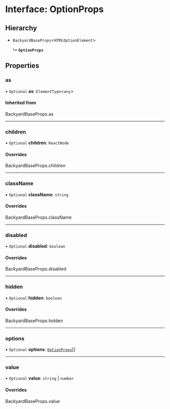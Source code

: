 # Interface: OptionProps

## Hierarchy

- `BackyardBaseProps`<`HTMLOptionElement`\>

  ↳ **`OptionProps`**

## Properties

### as

• `Optional` **as**: `ElementType`<`any`\>

#### Inherited from

BackyardBaseProps.as

___

### children

• `Optional` **children**: `ReactNode`

#### Overrides

BackyardBaseProps.children

___

### className

• `Optional` **className**: `string`

#### Overrides

BackyardBaseProps.className

___

### disabled

• `Optional` **disabled**: `boolean`

#### Overrides

BackyardBaseProps.disabled

___

### hidden

• `Optional` **hidden**: `boolean`

#### Overrides

BackyardBaseProps.hidden

___

### options

• `Optional` **options**: [`OptionProps`](OptionProps.md)[]

___

### value

• `Optional` **value**: `string` \| `number`

#### Overrides

BackyardBaseProps.value
